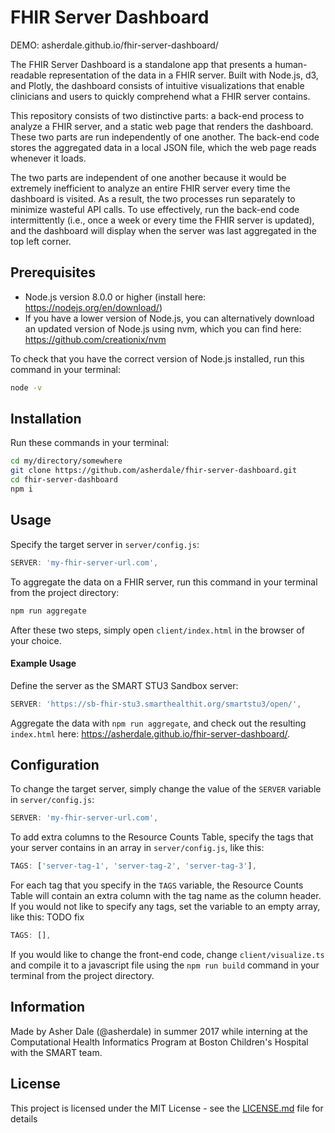 # FHIR Server Dashboard

DEMO: asherdale.github.io/fhir-server-dashboard/

The FHIR Server Dashboard is a standalone app that presents a human-readable representation of the data in a FHIR server. Built with Node.js, d3, and Plotly, the dashboard consists of intuitive visualizations that enable clinicians and users to quickly comprehend what a FHIR server contains.

This repository consists of two distinctive parts: a back-end process to analyze a FHIR server, and a static web page that renders the dashboard. These two parts are run independently of one another. The back-end code stores the aggregated data in a local JSON file, which the web page reads whenever it loads.

The two parts are independent of one another because it would be extremely inefficient to analyze an entire FHIR server every time the dashboard is visited. As a result, the two processes run separately to minimize wasteful API calls. To use effectively, run the back-end code intermittently (i.e., once a week or every time the FHIR server is updated), and the dashboard will display when the server was last aggregated in the top left corner.

## Prerequisites

- Node.js version 8.0.0 or higher (install here: https://nodejs.org/en/download/)
- If you have a lower version of Node.js, you can alternatively download an updated version of Node.js using nvm, which you can find here: https://github.com/creationix/nvm

To check that you have the correct version of Node.js installed, run this command in your terminal:

```sh
node -v
```

## Installation
Run these commands in your terminal:
```sh
cd my/directory/somewhere
git clone https://github.com/asherdale/fhir-server-dashboard.git
cd fhir-server-dashboard
npm i
```

## Usage
Specify the target server in `server/config.js`:
```js
SERVER: 'my-fhir-server-url.com',
```

To aggregate the data on a FHIR server, run this command in your terminal from the project directory:
```sh
npm run aggregate
```
After these two steps, simply open `client/index.html` in the browser of your choice.

#### Example Usage

Define the server as the SMART STU3 Sandbox server:
```js
SERVER: 'https://sb-fhir-stu3.smarthealthit.org/smartstu3/open/',
```
Aggregate the data with `npm run aggregate`, and check out the resulting `index.html` here: https://asherdale.github.io/fhir-server-dashboard/.

## Configuration

To change the target server, simply change the value of the `SERVER` variable in `server/config.js`:
```js
SERVER: 'my-fhir-server-url.com',
```

To add extra columns to the Resource Counts Table, specify the tags that your server contains in an array in `server/config.js`, like this:
```js
TAGS: ['server-tag-1', 'server-tag-2', 'server-tag-3'],
```

For each tag that you specify in the `TAGS` variable, the Resource Counts Table will contain an extra column with the tag name as the column header. If you would not like to specify any tags, set the variable to an empty array, like this: TODO fix
```js
TAGS: [],
```

If you would like to change the front-end code, change `client/visualize.ts` and compile it to a javascript file using the `npm run build` command in your terminal from the project directory.

## Information
Made by Asher Dale (@asherdale) in summer 2017 while interning at the Computational Health Informatics Program at Boston Children's Hospital with the SMART team.

## License
This project is licensed under the MIT License - see the [LICENSE.md](LICENSE.md) file for details